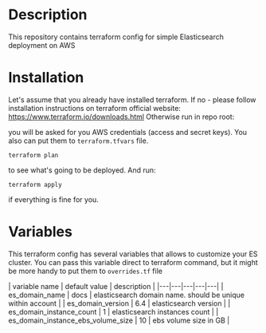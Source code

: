 # Description

This repository contains terraform config for simple Elasticsearch deployment on AWS


# Installation

Let's assume that you already have installed terraform. If no - please follow installation instructions on terraform official website: https://www.terraform.io/downloads.html
Otherwise run in repo root:

you will be asked for you AWS credentials (access and secret keys). You also can put them to `terraform.tfvars` file.

```
terraform plan
```

to see what's going to be deployed. And run: 

```
terraform apply
```

if everything is fine for you.


# Variables

This terraform config has several variables that allows to customize your ES cluster. You can pass this variable direct to terraform command, but it might be more handy to put them to `overrides.tf` file

| variable name | default value | description |
|---|---|---|---|---|
| es_domain_name | docs | elasticsearch domain name. should be unique within account |
| es_domain_version | 6.4 | elasticsearch version |
| es_domain_instance_count | 1 | elasticsearch instances count |
| es_domain_instance_ebs_volume_size | 10 | ebs volume size in GB |


